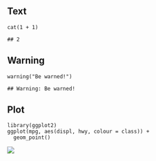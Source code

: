 Text
----

    cat(1 + 1)

    ## 2

Warning
-------

    warning("Be warned!")

    ## Warning: Be warned!

Plot
----

    library(ggplot2)
    ggplot(mpg, aes(displ, hwy, colour = class)) + 
      geom_point()

![](knitr_files/figure-markdown_strict/unnamed-chunk-3-1.png)
